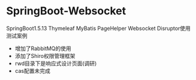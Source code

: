 # SpringBoot-Websocket
SpringBoot1.5.13 Thymeleaf MyBatis PageHelper Websocket Disruptor使用测试案例
- 增加了RabbitMQ的使用
- 添加了Shiro权限管理框架
- rwd目录下是响应式设计页面(调研)
- cas配置未完成
